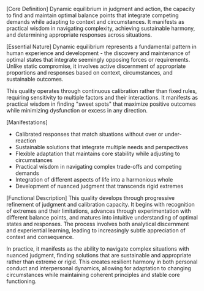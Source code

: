 [Core Definition]
Dynamic equilibrium in judgment and action, the capacity to find and maintain optimal balance points that integrate competing demands while adapting to context and circumstances. It manifests as practical wisdom in navigating complexity, achieving sustainable harmony, and determining appropriate responses across situations.

[Essential Nature]
Dynamic equilibrium represents a fundamental pattern in human experience and development - the discovery and maintenance of optimal states that integrate seemingly opposing forces or requirements. Unlike static compromise, it involves active discernment of appropriate proportions and responses based on context, circumstances, and sustainable outcomes.

This quality operates through continuous calibration rather than fixed rules, requiring sensitivity to multiple factors and their interactions. It manifests as practical wisdom in finding "sweet spots" that maximize positive outcomes while minimizing dysfunction or excess in any direction.

[Manifestations]
- Calibrated responses that match situations without over or under-reaction
- Sustainable solutions that integrate multiple needs and perspectives
- Flexible adaptation that maintains core stability while adjusting to circumstances
- Practical wisdom in navigating complex trade-offs and competing demands
- Integration of different aspects of life into a harmonious whole
- Development of nuanced judgment that transcends rigid extremes

[Functional Description]
This quality develops through progressive refinement of judgment and calibration capacity. It begins with recognition of extremes and their limitations, advances through experimentation with different balance points, and matures into intuitive understanding of optimal states and responses. The process involves both analytical discernment and experiential learning, leading to increasingly subtle appreciation of context and consequence.

In practice, it manifests as the ability to navigate complex situations with nuanced judgment, finding solutions that are sustainable and appropriate rather than extreme or rigid. This creates resilient harmony in both personal conduct and interpersonal dynamics, allowing for adaptation to changing circumstances while maintaining coherent principles and stable core functioning.
